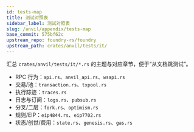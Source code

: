 ```yaml
---
id: tests-map
title: 测试对照表
sidebar_label: 测试对照表
slug: /anvil/appendix/tests-map
base_commit: 575bf62c
upstream_repo: foundry-rs/foundry
upstream_path: crates/anvil/tests/it/
---
```


汇总 `crates/anvil/tests/it/*.rs` 的主题与对应章节，便于“从文档跳测试”。

- RPC 行为：`api.rs`、`anvil_api.rs`、`wsapi.rs`
- 交易/池：`transaction.rs`、`txpool.rs`
- 执行踪迹：`traces.rs`
- 日志与订阅：`logs.rs`、`pubsub.rs`
- 分叉/二层：`fork.rs`、`optimism.rs`
- 规则/EIP：`eip4844.rs`、`eip7702.rs`
- 状态/创世/费用：`state.rs`、`genesis.rs`、`gas.rs`
